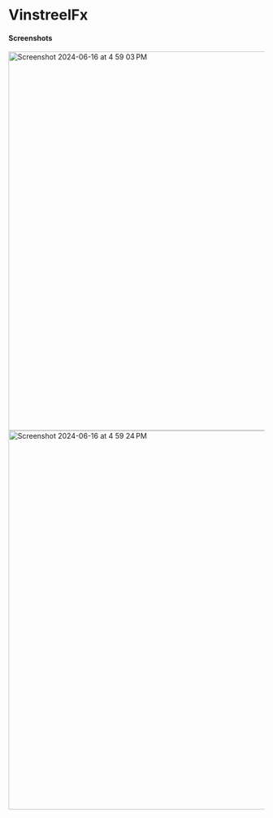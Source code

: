 # VinstreelFx

#### Screenshots

<img width="745" alt="Screenshot 2024-06-16 at 4 59 03 PM" src="https://github.com/ABHIGYAN-MOHANTA/VinstreelFx/assets/110360901/7b720a9f-081d-41e7-b2dc-b204afbb405e">
<img width="745" alt="Screenshot 2024-06-16 at 4 59 24 PM" src="https://github.com/ABHIGYAN-MOHANTA/VinstreelFx/assets/110360901/374045e2-4dd3-464f-b80d-dab0b91e15ec">

